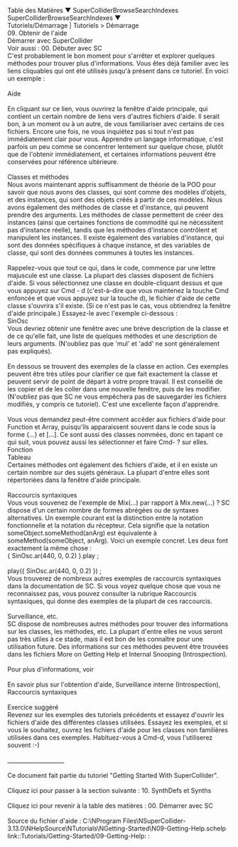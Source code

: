 Table des Matières ▼ SuperColliderBrowseSearchIndexes\
SuperColliderBrowseSearchIndexes ▼\
Tutoriels/Démarrage \| Tutoriels \> Démarrage\
09. Obtenir de l\'aide\
Démarrer avec SuperCollider\
Voir aussi : 00. Débuter avec SC\
C\'est probablement le bon moment pour s\'arrêter et explorer quelques
méthodes pour trouver plus d\'informations. Vous êtes déjà familier avec
les liens cliquables qui ont été utilisés jusqu\'à présent dans ce
tutoriel. En voici un exemple :\
\
Aide\
\
En cliquant sur ce lien, vous ouvrirez la fenêtre d\'aide principale,
qui contient un certain nombre de liens vers d\'autres fichiers d\'aide.
Il serait bon, à un moment ou à un autre, de vous familiariser avec
certains de ces fichiers. Encore une fois, ne vous inquiétez pas si tout
n\'est pas immédiatement clair pour vous. Apprendre un langage
informatique, c\'est parfois un peu comme se concentrer lentement sur
quelque chose, plutôt que de l\'obtenir immédiatement, et certaines
informations peuvent être conservées pour référence ultérieure.\
\
Classes et méthodes\
Nous avons maintenant appris suffisamment de théorie de la POO pour
savoir que nous avons des classes, qui sont comme des modèles d\'objets,
et des instances, qui sont des objets créés à partir de ces modèles.
Nous avons également des méthodes de classe et d\'instance, qui peuvent
prendre des arguments. Les méthodes de classe permettent de créer des
instances (ainsi que certaines fonctions de commodité qui ne nécessitent
pas d\'instance réelle), tandis que les méthodes d\'instance contrôlent
et manipulent les instances. Il existe également des variables
d\'instance, qui sont des données spécifiques à chaque instance, et des
variables de classe, qui sont des données communes à toutes les
instances.\
\
Rappelez-vous que tout ce qui, dans le code, commence par une lettre
majuscule est une classe. La plupart des classes disposent de fichiers
d\'aide. Si vous sélectionnez une classe en double-cliquant dessus et
que vous appuyez sur Cmd - d (c\'est-à-dire que vous maintenez la touche
Cmd enfoncée et que vous appuyez sur la touche d), le fichier d\'aide de
cette classe s\'ouvrira s\'il existe. (Si ce n\'est pas le cas, vous
obtiendrez la fenêtre d\'aide principale.) Essayez-le avec l\'exemple
ci-dessous :\
SinOsc\
Vous devriez obtenir une fenêtre avec une brève description de la classe
et de ce qu\'elle fait, une liste de quelques méthodes et une
description de leurs arguments. (N\'oubliez pas que \'mul\' et \'add\'
ne sont généralement pas expliqués).\
\
En dessous se trouvent des exemples de la classe en action. Ces exemples
peuvent être très utiles pour clarifier ce que fait exactement la classe
et peuvent servir de point de départ à votre propre travail. Il est
conseillé de les copier et de les coller dans une nouvelle fenêtre, puis
de les modifier. (N\'oubliez pas que SC ne vous empêchera pas de
sauvegarder les fichiers modifiés, y compris ce tutoriel). C\'est une
excellente façon d\'apprendre.\
\
Vous vous demandez peut-être comment accéder aux fichiers d\'aide pour
Function et Array, puisqu\'ils apparaissent souvent dans le code sous la
forme {\...} et \[\...\]. Ce sont aussi des classes nommées, donc en
tapant ce qui suit, vous pouvez aussi les sélectionner et faire Cmd- ?
sur elles.\
Fonction\
Tableau\
Certaines méthodes ont également des fichiers d\'aide, et il en existe
un certain nombre sur des sujets généraux. La plupart d\'entre elles
sont répertoriées dans la fenêtre d\'aide principale.\
\
Raccourcis syntaxiques\
Vous vous souvenez de l\'exemple de Mix(\...) par rapport à
Mix.new(\...) ? SC dispose d\'un certain nombre de formes abrégées ou de
syntaxes alternatives. Un exemple courant est la distinction entre la
notation fonctionnelle et la notation du récepteur. Cela signifie que la
notation someObject.someMethod(anArg) est équivalente à
someMethod(someObject, anArg). Voici un exemple concret. Les deux font
exactement la même chose :\
{ SinOsc.ar(440, 0, 0.2) }.play ;\
\
play({ SinOsc.ar(440, 0, 0.2) }) ;\
Vous trouverez de nombreux autres exemples de raccourcis syntaxiques
dans la documentation de SC. Si vous voyez quelque chose que vous ne
reconnaissez pas, vous pouvez consulter la rubrique Raccourcis
syntaxiques, qui donne des exemples de la plupart de ces raccourcis.\
\
Surveillance, etc.\
SC dispose de nombreuses autres méthodes pour trouver des informations
sur les classes, les méthodes, etc. La plupart d\'entre elles ne vous
seront pas très utiles à ce stade, mais il est bon de les connaître pour
une utilisation future. Des informations sur ces méthodes peuvent être
trouvées dans les fichiers More on Getting Help et Internal Snooping
(Introspection).\
\
Pour plus d\'informations, voir\
\
En savoir plus sur l\'obtention d\'aide, Surveillance interne
(Introspection), Raccourcis syntaxiques\
\
Exercice suggéré\
Revenez sur les exemples des tutoriels précédents et essayez d\'ouvrir
les fichiers d\'aide des différentes classes utilisées. Essayez les
exemples, et si vous le souhaitez, ouvrez les fichiers d\'aide pour les
classes non familières utilisées dans ces exemples. Habituez-vous à
Cmd-d, vous l\'utiliserez souvent :-)\
\
\_\_\_\_\_\_\_\_\_\_\_\_\_\_\_\_\_\_\_\_\
\
Ce document fait partie du tutoriel \"Getting Started With
SuperCollider\".\
\
Cliquez ici pour passer à la section suivante : 10. SynthDefs et Synths\
\
Cliquez ici pour revenir à la table des matières : 00. Démarrer avec SC\
\
Source du fichier d\'aide : C:\\NProgram
Files\\NSuperCollider-3.13.0\\NHelpSource\\NTutorials\\NGetting-Started\\N09-Getting-Help.schelp\
link::Tutorials/Getting-Started/09-Getting-Help: :
